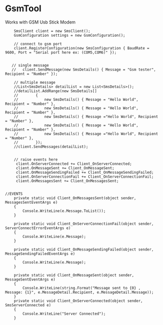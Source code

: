 # GsmTool

Works with GSM Usb Stick Modem

        SmsClient client = new SmsClient();
        GsmConfiguration settings = new GsmConfiguration();
        
        // connect to gsm port 
        client.RegisterConfiguration(new SmsConfiguration { BaudRate = 9600, Port = "Serial port here ex: (COM5,COM6)" }); 
	
        
       // single message
       //   client.SendMessage(new SmsDetails() { Message = "Gsm tester", Recipient = "Number" });

        // multiple message
        //List<SmsDetails> detailList = new List<SmsDetails>();
        //detailList.AddRange(new SmsDetails[]
        //        {
        //            new SmsDetails() { Message = "Hello World", Recipient = "Number" },
        //            new SmsDetails() { Message = "Hello World", Recipient = "Number" },
        //            new SmsDetails() { Message ="Hello World", Recipient = "Number" },
        //            new SmsDetails() { Message = "Hello World", Recipient = "Number" },
        //            new SmsDetails() { Message ="Hello World", Recipient = "Number" },
        //        });
        //client.SendMessages(detailList);
        
        
        // raise events here
         client.OnServerConnected += Client_OnServerConnected;
         client.OnMessageSent += Client_OnMessageSent;
         client.OnMessageSendingFailed += Client_OnMessageSendingFailed;
         client.OnServerConnectionFail += Client_OnServerConnectionFail;
         client.OnMessagesSent += Client_OnMessagesSent;
        
        
	//EVENTS 
        private static void Client_OnMessagesSent(object sender, MessagesSentEventArgs e)
        {
            Console.WriteLine(e.Message.ToList());
        }

        private static void Client_OnServerConnectionFail(object sender, ServerConnectErrorEventArgs e)
        {
            Console.WriteLine(e.Message);
        }

        private static void Client_OnMessageSendingFailed(object sender, MessageSendingFailedEventArgs e)
        {
            Console.WriteLine(e.Message);
        }

        private static void Client_OnMessageSent(object sender, MessageSentEventArgs e)
        {
            Console.WriteLine(string.Format("Message sent to {0} , Message: {1}", e.MessageDetail.Recipient, e.MessageDetail.Message));
        }
        private static void Client_OnServerConnected(object sender, SmsServerConnected e)
        {
            Console.WriteLine("Server Connected");
        }
